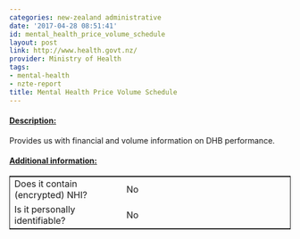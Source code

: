 ```yaml
---
categories: new-zealand administrative
date: '2017-04-28 08:51:41'
id: mental_health_price_volume_schedule
layout: post
link: http://www.health.govt.nz/
provider: Ministry of Health
tags:
- mental-health
- nzte-report
title: Mental Health Price Volume Schedule
---
```



 <h4> <u>Description:</u> </h4>
Provides us with financial and volume information on DHB performance.
 <h4> <u>Additional information:</u> </h4>
 <table style="border: 1px solid">
 <tr> <td width="40%"> Does it contain (encrypted) NHI? </td> <td>No</td> </tr>
 <tr> <td width="40%"> Is it personally identifiable? </td> <td>No</td> </tr>
 </table>